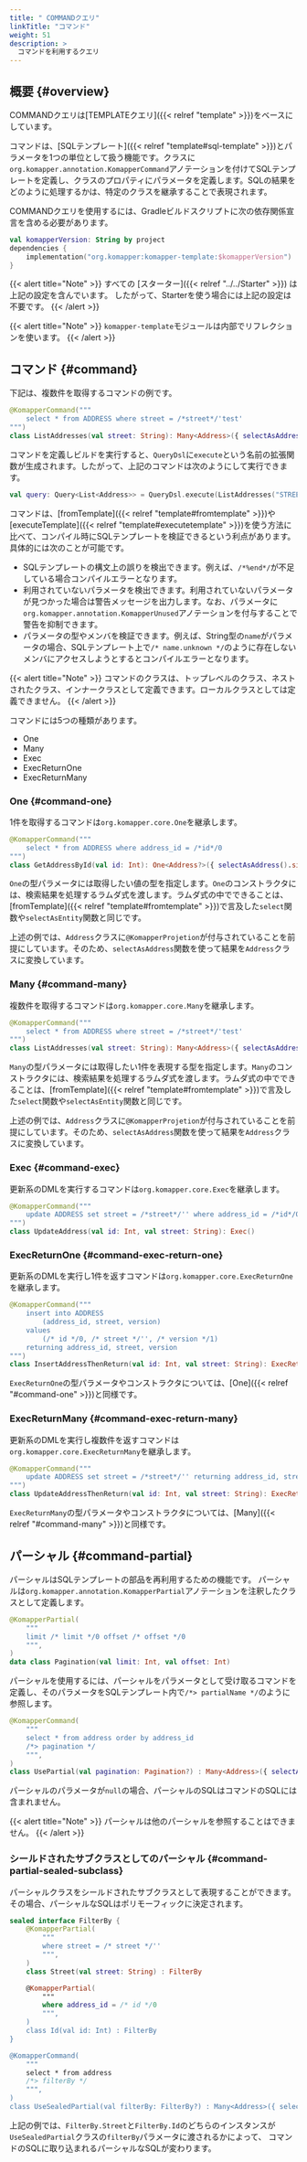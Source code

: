```yaml
---
title: " COMMANDクエリ"
linkTitle: "コマンド"
weight: 51
description: >
  コマンドを利用するクエリ
---
```


## 概要 {#overview}

COMMANDクエリは[TEMPLATEクエリ]({{< relref "template" >}})をベースにしています。

コマンドは、[SQLテンプレート]({{< relref "template#sql-template" >}})とパラメータを1つの単位として扱う機能です。クラスに`org.komapper.annotation.KomapperCommand`アノテーションを付けてSQLテンプレートを定義し、クラスのプロパティにパラメータを定義します。SQLの結果をどのように処理するかは、特定のクラスを継承することで表現されます。

COMMANDクエリを使用するには、Gradleビルドスクリプトに次の依存関係宣言を含める必要があります。

```kotlin
val komapperVersion: String by project
dependencies {
    implementation("org.komapper:komapper-template:$komapperVersion")
}
```

{{< alert title="Note" >}}
すべての [スターター]({{< relref "../../Starter" >}}) は上記の設定を含んでいます。
したがって、Starterを使う場合には上記の設定は不要です。
{{< /alert >}}

{{< alert title="Note" >}}
`komapper-template`モジュールは内部でリフレクションを使います。
{{< /alert >}}

## コマンド {#command}

下記は、複数件を取得するコマンドの例です。

```kotlin
@KomapperCommand("""
    select * from ADDRESS where street = /*street*/'test'
""")
class ListAddresses(val street: String): Many<Address>({ selectAsAddress() })
```

コマンドを定義しビルドを実行すると、`QueryDsl`に`execute`という名前の拡張関数が生成されます。したがって、上記のコマンドは次のようにして実行できます。

```kotlin
val query: Query<List<Address>> = QueryDsl.execute(ListAddresses("STREET 10"))
```

コマンドは、[fromTemplate]({{< relref "template#fromtemplate" >}})や[executeTemplate]({{< relref "template#executetemplate" >}})を使う方法に比べて、コンパイル時にSQLテンプレートを検証できるという利点があります。具体的には次のことが可能です。

- SQLテンプレートの構文上の誤りを検出できます。例えば、`/*%end*/`が不足している場合コンパイルエラーとなります。
- 利用されていないパラメータを検出できます。利用されていないパラメータが見つかった場合は警告メッセージを出力します。なお、パラメータに`org.komapper.annotation.KomapperUnused`アノテーションを付与することで警告を抑制できます。
- パラメータの型やメンバを検証できます。例えば、String型の`name`がパラメータの場合、SQLテンプレート上で`/* name.unknown */`のように存在しないメンバにアクセスしようとするとコンパイルエラーとなります。

{{< alert title="Note" >}}
コマンドのクラスは、トップレベルのクラス、ネストされたクラス、インナークラスとして定義できます。ローカルクラスとしては定義できません。
{{< /alert >}}

コマンドには5つの種類があります。

- One
- Many
- Exec
- ExecReturnOne
- ExecReturnMany

### One {#command-one}

1件を取得するコマンドは`org.komapper.core.One`を継承します。

```kotlin
@KomapperCommand("""
    select * from ADDRESS where address_id = /*id*/0
""")
class GetAddressById(val id: Int): One<Address?>({ selectAsAddress().singleOrNull() })
```

`One`の型パラメータには取得したい値の型を指定します。`One`のコンストラクタには、検索結果を処理するラムダ式を渡します。ラムダ式の中でできることは、[fromTemplate]({{< relref "template#fromtemplate" >}})で言及した`select`関数や`selectAsEntity`関数と同じです。

上述の例では、`Address`クラスに`@KomapperProjetion`が付与されていることを前提にしています。そのため、`selectAsAddress`関数を使って結果を`Address`クラスに変換しています。

### Many {#command-many}

複数件を取得するコマンドは`org.komapper.core.Many`を継承します。

```kotlin
@KomapperCommand("""
    select * from ADDRESS where street = /*street*/'test'
""")
class ListAddresses(val street: String): Many<Address>({ selectAsAddress() })
```

`Many`の型パラメータには取得したい1件を表現する型を指定します。`Many`のコンストラクタには、検索結果を処理するラムダ式を渡します。ラムダ式の中でできることは、[fromTemplate]({{< relref "template#fromtemplate" >}})で言及した`select`関数や`selectAsEntity`関数と同じです。

上述の例では、`Address`クラスに`@KomapperProjetion`が付与されていることを前提にしています。そのため、`selectAsAddress`関数を使って結果を`Address`クラスに変換しています。

### Exec {#command-exec}

更新系のDMLを実行するコマンドは`org.komapper.core.Exec`を継承します。

```kotlin
@KomapperCommand("""
    update ADDRESS set street = /*street*/'' where address_id = /*id*/0
""")
class UpdateAddress(val id: Int, val street: String): Exec()
```

### ExecReturnOne {#command-exec-return-one}

更新系のDMLを実行し1件を返すコマンドは`org.komapper.core.ExecReturnOne`を継承します。

```kotlin
@KomapperCommand("""
    insert into ADDRESS
        (address_id, street, version)
    values
        (/* id */0, /* street */'', /* version */1)
    returning address_id, street, version
""")
class InsertAddressThenReturn(val id: Int, val street: String): ExecReturnOne<Address>({ selectAsAddress().single() })
```

`ExecReturnOne`の型パラメータやコンストラクタについては、[One]({{< relref "#command-one" >}})と同様です。

### ExecReturnMany {#command-exec-return-many}

更新系のDMLを実行し複数件を返すコマンドは`org.komapper.core.ExecReturnMany`を継承します。

```kotlin
@KomapperCommand("""
    update ADDRESS set street = /*street*/'' returning address_id, street, version
""")
class UpdateAddressThenReturn(val id: Int, val street: String): ExecReturnMany<Address>({ selectAsAddress() })
```

`ExecReturnMany`の型パラメータやコンストラクタについては、[Many]({{< relref "#command-many" >}})と同様です。

## パーシャル {#command-partial}

パーシャルはSQLテンプレートの部品を再利用するための機能です。
パーシャルは`org.komapper.annotation.KomapperPartial`アノテーションを注釈したクラスとして定義します。

```kotlin
@KomapperPartial(
    """
    limit /* limit */0 offset /* offset */0
    """,
)
data class Pagination(val limit: Int, val offset: Int)
```

パーシャルを使用するには、パーシャルをパラメータとして受け取るコマンドを定義し、そのパラメータをSQLテンプレート内で`/*> partialName */`のように参照します。

```kotlin
@KomapperCommand(
    """
    select * from address order by address_id
    /*> pagination */
    """,
)
class UsePartial(val pagination: Pagination?) : Many<Address>({ selectAsAddress() })
```

パーシャルのパラメータが`null`の場合、パーシャルのSQLはコマンドのSQLには含まれません。

{{< alert title="Note" >}}
パーシャルは他のパーシャルを参照することはできません。
{{< /alert >}}

### シールドされたサブクラスとしてのパーシャル {#command-partial-sealed-subclass}

パーシャルクラスをシールドされたサブクラスとして表現することができます。
その場合、パーシャルなSQLはポリモーフィックに決定されます。

```kotlin
sealed interface FilterBy {
    @KomapperPartial(
        """
        where street = /* street */''
        """,
    )
    class Street(val street: String) : FilterBy

    @KomapperPartial(
        """
        where address_id = /* id */0
        """,
    )
    class Id(val id: Int) : FilterBy
}

@KomapperCommand(
    """
    select * from address
    /*> filterBy */
    """,
)
class UseSealedPartial(val filterBy: FilterBy?) : Many<Address>({ selectAsAddress() })
```

上記の例では、`FilterBy.Street`と`FilterBy.Id`のどちらのインスタンスが
`UseSealedPartial`クラスの`filterBy`パラメータに渡されるかによって、
コマンドのSQLに取り込まれるパーシャルなSQLが変わります。